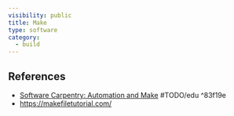 ```yaml
---
visibility: public
title: Make
type: software
category:
  - build
---
```

## References

- [Software Carpentry: Automation and Make](https://swcarpentry.github.io/make-novice/index.html) #TODO/edu ^83f19e
- https://makefiletutorial.com/